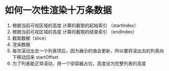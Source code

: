 # 如何一次性渲染十万条数据

1. 根据当前可视区域的高度 计算的截取的起始索引 （startIndex）
2. 根据当前可视区域的高度 计算的截取的结束索引 （endIndex）
3. 截取数据（slice）
4. 渲染数据
5. 每次滚动出去一个列表项后，因为展示的值会更新，所以要将滚出去的列表向下移动回来 startOffset
6. 为了列表能正常滚动，用一个空容器占位，高度设为完整列表的高度